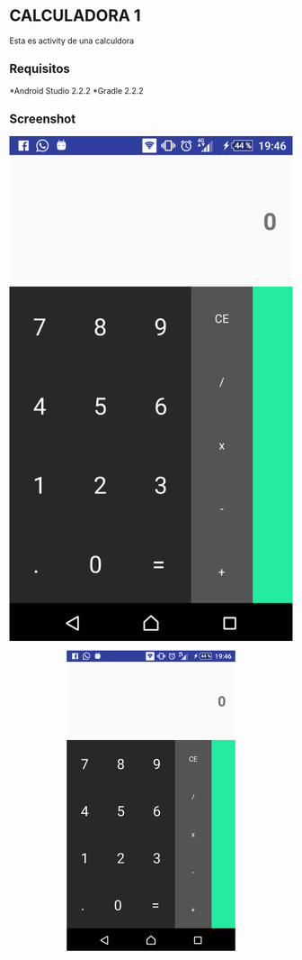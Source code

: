 CALCULADORA 1
===

Esta es activity de una calculdora

Requisitos
---

*Android Studio 2.2.2
*Gradle 2.2.2

Screenshot
---

![Mi captura](/img/im1.png)

<div>
    <center>
        <img src="/img/im1.png" width="300">
    </center>
</div>
